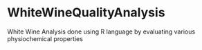 # WhiteWineQualityAnalysis
White Wine Analysis done using R language by evaluating various physiochemical properties
